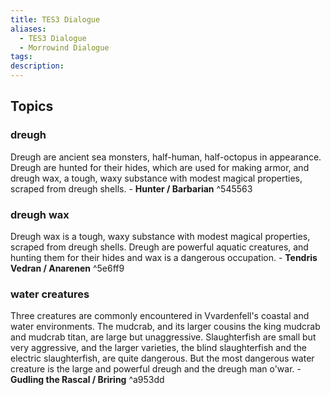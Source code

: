 ```yaml
---
title: TES3 Dialogue
aliases:
  - TES3 Dialogue
  - Morrowind Dialogue
tags: 
description:
---
```

## Topics
### dreugh
Dreugh are ancient sea monsters, half-human, half-octopus in appearance. Dreugh are hunted for their hides, which are used for making armor, and dreugh wax, a tough, waxy substance with modest magical properties, scraped from dreugh shells. \- **Hunter / Barbarian** ^545563
### dreugh wax
Dreugh wax is a tough, waxy substance with modest magical properties, scraped from dreugh shells. Dreugh are powerful aquatic creatures, and hunting them for their hides and wax is a dangerous occupation. \- **Tendris Vedran / Anarenen** ^5e6ff9
### water creatures
Three creatures are commonly encountered in Vvardenfell's coastal and water environments. The mudcrab, and its larger cousins the king mudcrab and mudcrab titan, are large but unaggressive. Slaughterfish are small but very aggressive, and the larger varieties, the blind slaughterfish and the electric slaughterfish, are quite dangerous. But the most dangerous water creature is the large and powerful dreugh and the dreugh man o'war. \- **Gudling the Rascal / Briring** ^a953dd